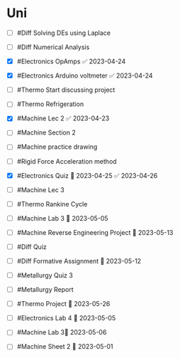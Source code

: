 # Uni
- [ ] #Diff Solving DEs using Laplace
- [ ] #Diff Numerical Analysis 
- [x] #Electronics OpAmps ✅ 2023-04-24
- [x] #Electronics Arduino voltmeter ✅ 2023-04-24
- [ ] #Thermo Start discussing project
- [ ] #Thermo Refrigeration 
- [x] #Machine Lec 2 ✅ 2023-04-23
- [ ] #Machine Section 2
- [ ] #Machine practice drawing
- [ ] #Rigid Force Acceleration method 
- [x] #Electronics Quiz 📅 2023-04-25 ✅ 2023-04-26
- [ ] #Machine Lec 3
- [ ] #Thermo Rankine Cycle
- [ ] #Machine Lab 3 📅 2023-05-05
- [ ] #Machine Reverse Engineering Project 📅 2023-05-13
- [ ] #Diff Quiz
- [ ] #Diff Formative Assignment 📅 2023-05-12
- [ ] #Metallurgy Quiz 3
- [ ] #Metallurgy Report
- [ ] #Thermo Project 📅 2023-05-26
- [ ] #Electronics Lab 4 📅 2023-05-05
- [ ] #Machine Lab 3📅 2023-05-06
- [ ] #Machine Sheet 2 📅 2023-05-01 

